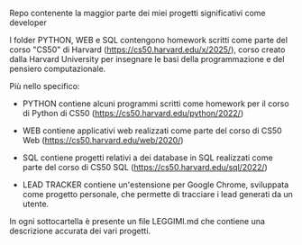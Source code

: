 Repo contenente la maggior parte dei miei progetti significativi come developer

I folder PYTHON, WEB e SQL contengono homework scritti come parte del corso "CS50" di Harvard (https://cs50.harvard.edu/x/2025/), corso creato dalla Harvard University per insegnare le basi della programmazione e del pensiero computazionale.

Più nello specifico:

- PYTHON contiene alcuni programmi scritti come homework per il corso di Python di CS50 (https://cs50.harvard.edu/python/2022/)

- WEB contiene applicativi web realizzati come parte del corso di CS50 Web (https://cs50.harvard.edu/web/2020/)

- SQL contiene progetti relativi a dei database in SQL realizzati come parte del corso di CS50 SQL (https://cs50.harvard.edu/sql/2022/)

* LEAD TRACKER contiene un'estensione per Google Chrome, sviluppata come progetto personale, che permette di tracciare i lead generati da un utente. 

In ogni sottocartella è presente un file LEGGIMI.md che contiene una descrizione accurata dei vari progetti.
